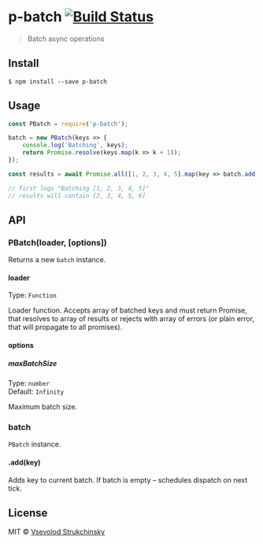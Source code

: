 # p-batch [![Build Status](https://travis-ci.org/floatdrop/p-batch.svg?branch=master)](https://travis-ci.org/floatdrop/p-batch)

> Batch async operations


## Install

```
$ npm install --save p-batch
```


## Usage

```js
const PBatch = require('p-batch');

batch = new PBatch(keys => {
	console.log('Batching', keys);
	return Promise.resolve(keys.map(k => k + 1));
});

const results = await Promise.all([1, 2, 3, 4, 5].map(key => batch.add(key));

// first logs "Batching [1, 2, 3, 4, 5]"
// results will contain [2, 3, 4, 5, 6]
```


## API

### PBatch(loader, [options])

Returns a new `batch` instance.

#### loader

Type: `Function`

Loader function. Accepts array of batched keys and must return Promise, that resolves to array of results or rejects with array of errors (or plain error, that will propagate to all promises).

#### options

##### maxBatchSize

Type: `number`<br>
Default: `Infinity`

Maximum batch size.

### batch

`PBatch` instance.

#### .add(key)

Adds key to current batch. If batch is empty – schedules dispatch on next tick.


## License

MIT © [Vsevolod Strukchinsky](http://github.com/floatdrop)
